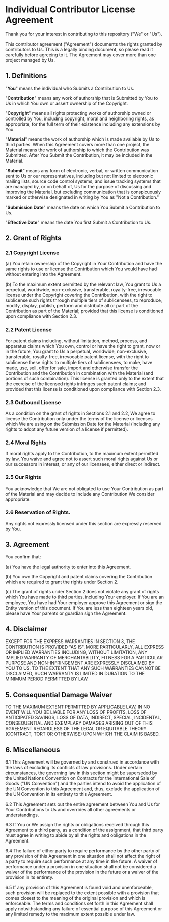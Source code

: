 # Individual Contributor License Agreement

Thank you for your interest in contributing to this repository ("We" or "Us").

This contributor agreement ("Agreement") documents the rights granted by contributors to Us. This is a legally binding
document, so please read it carefully before agreeing to it. The Agreement may cover more than one project managed by
Us.

## 1. Definitions

"**You**" means the individual who Submits a Contribution to Us.

"**Contribution**" means any work of authorship that is Submitted by You to Us in which You own or assert ownership of
the Copyright.

"**Copyright**" means all rights protecting works of authorship owned or controlled by You, including copyright, moral
and neighboring rights, as appropriate, for the full term of their existence including any extensions by You.

"**Material**" means the work of authorship which is made available by Us to third parties. When this Agreement covers
more than one project, the Material means the work of authorship to which the Contribution was Submitted. After You
Submit the Contribution, it may be included in the Material.

"**Submit**" means any form of electronic, verbal, or written communication sent to Us or our representatives, including
but not limited to electronic mailing lists, source code control systems, and issue tracking systems that are managed
by, or on behalf of, Us for the purpose of discussing and improving the Material, but excluding communication that is
conspicuously marked or otherwise designated in writing by You as "Not a Contribution."

"**Submission Date**" means the date on which You Submit a Contribution to Us.

"**Effective Date**" means the date You first Submit a Contribution to Us.

## 2. Grant of Rights

### 2.1 Copyright License

(a) You retain ownership of the Copyright in Your Contribution and have the same rights to use or license the
Contribution which You would have had without entering into the Agreement.

(b) To the maximum extent permitted by the relevant law, You grant to Us a perpetual, worldwide, non-exclusive,
transferable, royalty-free, irrevocable license under the Copyright covering the Contribution, with the right to
sublicense such rights through multiple tiers of sublicensees, to reproduce, modify, display, publish, perform and
distribute all or part of the Contribution as part of the Material; provided that this license is conditioned upon
compliance with Section 2.3.

### 2.2 Patent License

For patent claims including, without limitation, method, process, and apparatus claims which You own, control or have
the right to grant, now or in the future, You grant to Us a perpetual, worldwide, non-exclusive, transferable,
royalty-free, irrevocable patent license, with the right to sublicense these rights to multiple tiers of sublicensees,
to make, have made, use, sell, offer for sale, import and otherwise transfer the Contribution and the Contribution in
combination with the Material (and portions of such combination). This license is granted only to the extent that the
exercise of the licensed rights infringes such patent claims; and provided that this license is conditioned upon
compliance with Section 2.3.

### 2.3 Outbound License

As a condition on the grant of rights in Sections 2.1 and 2.2, We agree to license the Contribution only under the terms
of the license or licenses which We are using on the Submission Date for the Material (including any rights to adopt any
future version of a license if permitted).

### 2.4 Moral Rights

If moral rights apply to the Contribution, to the maximum extent permitted by law, You waive and agree not to assert
such moral rights against Us or our successors in interest, or any of our licensees, either direct or indirect.

### 2.5 Our Rights

You acknowledge that We are not obligated to use Your Contribution as part of the Material and may decide to include any
Contribution We consider appropriate.

### 2.6 Reservation of Rights.

Any rights not expressly licensed under this section are expressly reserved by You.

## 3. Agreement

You confirm that:

(a) You have the legal authority to enter into this Agreement.

(b) You own the Copyright and patent claims covering the Contribution which are required to grant the rights under
Section 2.

(c) The grant of rights under Section 2 does not violate any grant of rights which You have made to third parties,
including Your employer. If You are an employee, You have had Your employer approve this Agreement or sign the Entity
version of this document. If You are less than eighteen years old, please have Your parents or guardian sign the
Agreement.

## 4. Disclaimer

EXCEPT FOR THE EXPRESS WARRANTIES IN SECTION 3, THE CONTRIBUTION IS PROVIDED "AS IS". MORE PARTICULARLY, ALL EXPRESS OR
IMPLIED WARRANTIES INCLUDING, WITHOUT LIMITATION, ANY IMPLIED WARRANTY OF MERCHANTABILITY, FITNESS FOR A PARTICULAR
PURPOSE AND NON-INFRINGEMENT ARE EXPRESSLY DISCLAIMED BY YOU TO US. TO THE EXTENT THAT ANY SUCH WARRANTIES CANNOT BE
DISCLAIMED, SUCH WARRANTY IS LIMITED IN DURATION TO THE MINIMUM PERIOD PERMITTED BY LAW.

## 5. Consequential Damage Waiver

TO THE MAXIMUM EXTENT PERMITTED BY APPLICABLE LAW, IN NO EVENT WILL YOU BE LIABLE FOR ANY LOSS OF PROFITS, LOSS OF
ANTICIPATED SAVINGS, LOSS OF DATA, INDIRECT, SPECIAL, INCIDENTAL, CONSEQUENTIAL AND EXEMPLARY DAMAGES ARISING OUT OF
THIS AGREEMENT REGARDLESS OF THE LEGAL OR EQUITABLE THEORY (CONTRACT, TORT OR OTHERWISE) UPON WHICH THE CLAIM IS BASED.

## 6. Miscellaneous

6.1 This Agreement will be governed by and construed in accordance with the laws of excluding its conflicts of law
provisions. Under certain circumstances, the governing law in this section might be superseded by the United Nations
Convention on Contracts for the International Sale of Goods ("UN Convention") and the parties intend to avoid the
application of the UN Convention to this Agreement and, thus, exclude the application of the UN Convention in its
entirety to this Agreement.

6.2 This Agreement sets out the entire agreement between You and Us for Your Contributions to Us and overrides all other
agreements or understandings.

6.3 If You or We assign the rights or obligations received through this Agreement to a third party, as a condition of
the assignment, that third party must agree in writing to abide by all the rights and obligations in the Agreement.

6.4 The failure of either party to require performance by the other party of any provision of this Agreement in one
situation shall not affect the right of a party to require such performance at any time in the future. A waiver of
performance under a provision in one situation shall not be considered a waiver of the performance of the provision in
the future or a waiver of the provision in its entirety.

6.5 If any provision of this Agreement is found void and unenforceable, such provision will be replaced to the extent
possible with a provision that comes closest to the meaning of the original provision and which is enforceable. The
terms and conditions set forth in this Agreement shall apply notwithstanding any failure of essential purpose of this
Agreement or any limited remedy to the maximum extent possible under law.
